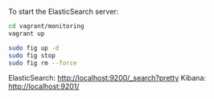 To start the ElasticSearch server:

```bash
cd vagrant/monitoring
vagrant up
```





```bash
sudo fig up -d
sudo fig stop
sudo fig rm --force
```

ElasticSearch: [http://localhost:9200/_search?pretty](http://localhost:9200/_search?pretty)
Kibana: [http://localhost:9201/](http://localhost:9201/)